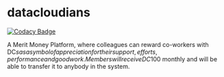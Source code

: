 # datacloudians

[![Codacy Badge](https://api.codacy.com/project/badge/Grade/4a3d97ab3a794c5c93d11cc902340bf3)](https://www.codacy.com/app/robertodias/datacloudians?utm_source=github.com&utm_medium=referral&utm_content=robertodias/datacloudians&utm_campaign=badger)

A Merit Money Platform, where colleagues can reward co-workers with DC$s as a symbol of appreciation for their support, efforts, performance and good work.
Members will receive  DC$100 monthly and will be able to transfer it to anybody in the system.
